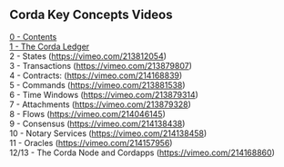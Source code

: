 ## Corda Key Concepts Videos ##

[0 - Contents](https://vimeo.com/246478110)   
[1 - The Corda Ledger](https://vimeo.com/213812040)   
2 - States (https://vimeo.com/213812054)   
3 - Transactions (https://vimeo.com/213879807)   
4 - Contracts: (https://vimeo.com/214168839)   
5 - Commands (https://vimeo.com/213881538)   
6 - Time Windows (https://vimeo.com/213879314)   
7 - Attachments (https://vimeo.com/213879328)   
8 - Flows (https://vimeo.com/214046145)   
9 - Consensus (https://vimeo.com/214138438)   
10 - Notary Services (https://vimeo.com/214138458)   
11 - Oracles (https://vimeo.com/214157956)   
12/13 - The Corda Node and Cordapps (https://vimeo.com/214168860)   

